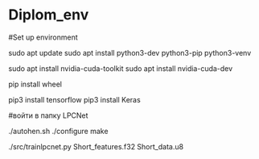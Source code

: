 # Diplom_env
#Set up environment

sudo apt update
sudo apt install python3-dev python3-pip python3-venv

sudo apt install nvidia-cuda-toolkit
sudo apt install nvidia-cuda-dev

pip install wheel

pip3 install tensorflow
pip3 install Keras

#войти в папку LPCNet

./autohen.sh
./configure
make

./src/trainlpcnet.py Short_features.f32 Short_data.u8
